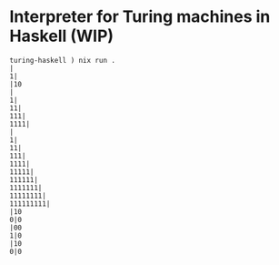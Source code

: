 # Interpreter for Turing machines in Haskell (WIP)

```fish
turing-haskell ) nix run .
|
1|
|10
|
1|
11|
111|
1111|
|
1|
11|
111|
1111|
11111|
111111|
1111111|
11111111|
111111111|
|10
0|0
|00
1|0
|10
0|0
````
